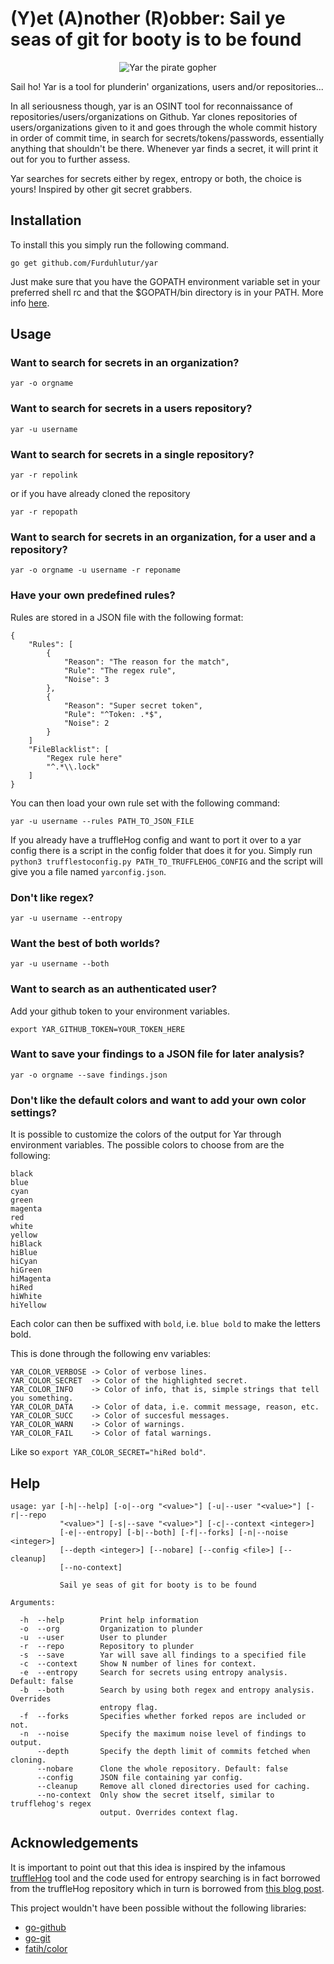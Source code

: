 # (Y)et (A)nother (R)obber: Sail ye seas of git for booty is to be found

<p align="center">
  <img src="https://raw.githubusercontent.com/Furduhlutur/yar/master/images/yargopher3.png" alt="Yar the pirate gopher"/>
</p>

Sail ho! Yar is a tool for plunderin' organizations, users and/or repositories...

In all seriousness though, yar is an OSINT tool for reconnaissance of repositories/users/organizations on Github. Yar clones repositories of users/organizations given to it
and goes through the whole commit history in order of commit time, in search for secrets/tokens/passwords, essentially anything that shouldn't be there. Whenever yar finds a secret,
it will print it out for you to further assess.

Yar searches for secrets either by regex, entropy or both, the choice is yours! Inspired by other git secret grabbers.

## Installation
To install this you simply run the following command.
```
go get github.com/Furduhlutur/yar
```

Just make sure that you have the GOPATH environment variable set in your preferred shell rc and that the $GOPATH/bin directory is in your PATH. More info [here](https://golang.org/doc/code.html#GOPATH).

## Usage
### Want to search for secrets in an organization?
```
yar -o orgname
```

### Want to search for secrets in a users repository?
```
yar -u username
```

### Want to search for secrets in a single repository?
```
yar -r repolink
```
or if you have already cloned the repository
```
yar -r repopath
```

### Want to search for secrets in an organization, for a user and a repository?
```
yar -o orgname -u username -r reponame
```

### Have your own predefined rules?
Rules are stored in a JSON file with the following format:
```
{
    "Rules": [
        {
            "Reason": "The reason for the match",
            "Rule": "The regex rule",
            "Noise": 3
        },
        {
            "Reason": "Super secret token",
            "Rule": "^Token: .*$",
            "Noise": 2
        }
    ]
    "FileBlacklist": [
        "Regex rule here"
        "^.*\\.lock"
    ]
}
```

You can then load your own rule set with the following command:
```
yar -u username --rules PATH_TO_JSON_FILE
```

If you already have a truffleHog config and want to port it over to a yar config there is a script in the config folder that does it for you.
Simply run `python3 trufflestoconfig.py PATH_TO_TRUFFLEHOG_CONFIG` and the script will give you a file named `yarconfig.json`.

### Don't like regex?
```
yar -u username --entropy
```

### Want the best of both worlds?
```
yar -u username --both
```

### Want to search as an authenticated user? 
Add your github token to your environment variables.
```
export YAR_GITHUB_TOKEN=YOUR_TOKEN_HERE
```

### Want to save your findings to a JSON file for later analysis?
```
yar -o orgname --save findings.json
```

### Don't like the default colors and want to add your own color settings?
It is possible to customize the colors of the output for Yar through environment variables.
The possible colors to choose from are the following:
```
black
blue
cyan
green
magenta
red
white
yellow
hiBlack
hiBlue
hiCyan
hiGreen
hiMagenta
hiRed
hiWhite
hiYellow
```
Each color can then be suffixed with `bold`, i.e. `blue bold` to make the letters bold.

This is done through the following env variables:
```
YAR_COLOR_VERBOSE -> Color of verbose lines.
YAR_COLOR_SECRET  -> Color of the highlighted secret.
YAR_COLOR_INFO    -> Color of info, that is, simple strings that tell you something.
YAR_COLOR_DATA    -> Color of data, i.e. commit message, reason, etc.
YAR_COLOR_SUCC    -> Color of succesful messages.
YAR_COLOR_WARN    -> Color of warnings.
YAR_COLOR_FAIL    -> Color of fatal warnings.
```
Like so `export YAR_COLOR_SECRET="hiRed bold"`.

## Help
```
usage: yar [-h|--help] [-o|--org "<value>"] [-u|--user "<value>"] [-r|--repo
           "<value>"] [-s|--save "<value>"] [-c|--context <integer>]
           [-e|--entropy] [-b|--both] [-f|--forks] [-n|--noise <integer>]
           [--depth <integer>] [--nobare] [--config <file>] [--cleanup]
           [--no-context]

           Sail ye seas of git for booty is to be found

Arguments:

  -h  --help        Print help information
  -o  --org         Organization to plunder
  -u  --user        User to plunder
  -r  --repo        Repository to plunder
  -s  --save        Yar will save all findings to a specified file
  -c  --context     Show N number of lines for context.
  -e  --entropy     Search for secrets using entropy analysis. Default: false
  -b  --both        Search by using both regex and entropy analysis. Overrides
                    entropy flag.
  -f  --forks       Specifies whether forked repos are included or not.
  -n  --noise       Specify the maximum noise level of findings to output.
      --depth       Specify the depth limit of commits fetched when cloning.
      --nobare      Clone the whole repository. Default: false
      --config      JSON file containing yar config.
      --cleanup     Remove all cloned directories used for caching.
      --no-context  Only show the secret itself, similar to trufflehog's regex
                    output. Overrides context flag.
```

## Acknowledgements
It is important to point out that this idea is inspired by the infamous [truffleHog](https://github.com/dxa4481/truffleHog) tool 
and the code used for entropy searching is in fact borrowed from the truffleHog repository which in turn is borrowed from 
[this blog post](http://blog.dkbza.org/2007/05/scanning-data-for-entropy-anomalies.html).

This project wouldn't have been possible without the following libraries:
+ [go-github](https://github.com/google/go-github/)
+ [go-git](https://github.com/src-d/go-git/)
+ [fatih/color](https://github.com/fatih/color)
